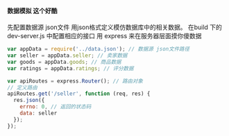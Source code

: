 #### 数据模拟 这个好酷
先配置数据源 json文件 用json格式定义模仿数据库中的相关数据。
在build 下的 dev-server.js 中配置相应的接口 
用 express 来在服务器层面摸你傻数据
~~~ javascript
var appData = require('../data.json'); // 数据源 json文件路径
var seller = appData.seller; // 卖家数据
var goods = appData.goods; // 商品数据
var ratings = appData.ratings; // 评分数据

var apiRoutes = express.Router(); // 路由对象
// 定义路由
apiRoutes.get('/seller', function (req, res) {
  res.json({
    errno: 0, // 返回的状态码
    data: seller
  });
});
	
~~~

